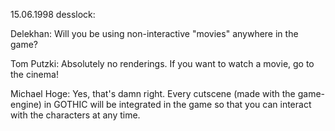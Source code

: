 

15.06.1998 desslock:

Delekhan: Will you be using non-interactive "movies" anywhere in the game?

Tom Putzki: Absolutely no renderings. If you want to watch a movie, go to the cinema!

Michael Hoge: Yes, that's damn right. Every cutscene (made with the game-engine) in GOTHIC will be integrated in the game so that you can interact with the characters at any time.


<style>
    main {
        background: url("/_img/bg/code.jpg");
        background-position: top right;
        background-size: 70%;
        background-repeat: no-repeat;
        width: 100%;
    }
</style>